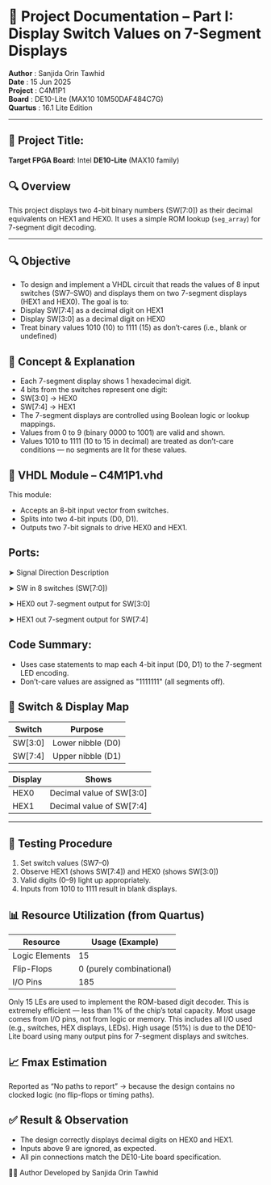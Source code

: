 # 📄 Project Documentation – Part I: Display Switch Values on 7-Segment Displays

**Author**      : Sanjida Orin Tawhid  
**Date**        : 15 Jun 2025  
**Project**     : C4M1P1  
**Board**       : DE10-Lite (MAX10 10M50DAF484C7G)  
**Quartus**     : 16.1 Lite Edition  

---
## 🧾 Project Title:
**Target FPGA Board**: Intel **DE10-Lite** (MAX10 family)

## 🔍 Overview

This project displays two 4-bit binary numbers (SW[7:0]) as their decimal equivalents on HEX1 and HEX0. It uses a simple ROM lookup (`seg_array`) for 7-segment digit decoding.

---

## 🔍 Objective
- To design and implement a VHDL circuit that reads the values of 8 input switches (SW7–SW0) and displays them on two 7-segment displays (HEX1 and HEX0). The goal is to:
- Display SW[7:4] as a decimal digit on HEX1
- Display SW[3:0] as a decimal digit on HEX0
- Treat binary values 1010 (10) to 1111 (15) as don’t-cares (i.e., blank or undefined)

## 🧠 Concept & Explanation
- Each 7-segment display shows 1 hexadecimal digit.
- 4 bits from the switches represent one digit:
- SW[3:0] → HEX0
- SW[7:4] → HEX1
- The 7-segment displays are controlled using Boolean logic or lookup mappings.
- Values from 0 to 9 (binary 0000 to 1001) are valid and shown.
- Values 1010 to 1111 (10 to 15 in decimal) are treated as don’t-care conditions — no segments are lit for these values.

## 💾 VHDL Module – C4M1P1.vhd
This module:
- Accepts an 8-bit input vector from switches.
- Splits into two 4-bit inputs (D0, D1).
- Outputs two 7-bit signals to drive HEX0 and HEX1.

## Ports:
➤ Signal	Direction	Description

➤ SW	in	8 switches (SW[7:0])

➤ HEX0	out	7-segment output for SW[3:0]

➤ HEX1	out	7-segment output for SW[7:4]

## Code Summary:
- Uses case statements to map each 4-bit input (D0, D1) to the 7-segment LED encoding.
- Don’t-care values are assigned as "1111111" (all segments off).

## 🔧 Switch & Display Map

| Switch | Purpose            |
|--------|--------------------|
| SW[3:0] | Lower nibble (D0) |
| SW[7:4] | Upper nibble (D1) |

| Display | Shows            |
|---------|------------------|
| HEX0    | Decimal value of SW[3:0] |
| HEX1    | Decimal value of SW[7:4] |

---

## 🧪 Testing Procedure
1. Set switch values (SW7–0)
2. Observe HEX1 (shows SW[7:4]) and HEX0 (shows SW[3:0])
3. Valid digits (0–9) light up appropriately.
4. Inputs from 1010 to 1111 result in blank displays.

## 📊 Resource Utilization (from Quartus)
| Resource       | Usage (Example)          |
| -------------- | ------------------------ |
| Logic Elements | 15              |
| Flip-Flops     | 0 (purely combinational) |
| I/O Pins       | 185                      |

Only 15 LEs are used to implement the ROM-based digit decoder. This is extremely efficient — less than 1% of the chip’s total capacity. Most usage comes from I/O pins, not from logic or memory. This includes all I/O used (e.g., switches, HEX displays, LEDs). High usage (51%) is due to the DE10-Lite board using many output pins for 7-segment displays and switches.

## 📈 Fmax Estimation
Reported as “No paths to report” → because the design contains no clocked logic (no flip-flops or timing paths).

## ✅ Result & Observation
- The design correctly displays decimal digits on HEX0 and HEX1.
- Inputs above 9 are ignored, as expected.
- All pin connections match the DE10-Lite board specification.


🙋‍♀️ Author Developed by Sanjida Orin Tawhid


